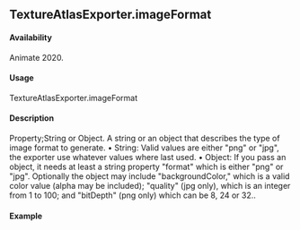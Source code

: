 ## TextureAtlasExporter.imageFormat

#### Availability

Animate 2020.

#### Usage

TextureAtlasExporter.imageFormat

#### Description

Property;String or Object. A string or an object that describes the type of image format to generate.
• String: Valid values are either "png" or "jpg", the exporter use whatever values where last used.
• Object: If you pass an object, it needs at least a string property "format" which is either "png" or "jpg". Optionally
the object may include "backgroundColor," which is a valid color value (alpha may be included); "quality" (jpg
only), which is an integer from 1 to 100; and "bitDepth" (png only) which can be 8, 24 or 32..

#### Example

``` java script

````